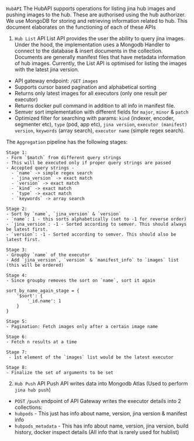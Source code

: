 `HubAPI`
The HubAPI supports operations for listing jina hub images
and pushing images to the hub. These are authorised using the
hub authorizer. We use MongoDB for storing and retrieving
information related to hub. This document elaborates on the functioning
of each of these APIs
1. `Hub List` API
List API provides the user the ability to query jina images. Under the hood, the implementation uses a Mongodb Handler to connect to the database & insert documents in the collection.
Documents are generally manifest files that have metadata information of hub images. Currently, the List API is optimised for listing the images with the latest jina version.

* API gateway endpoint: `/GET` `images`        
* Supports cursor based pagination and alphabetical sorting
* Returns only latest images for all executors (only one result per executor)
* Returns docker pull command in addition to all info in manifest file.
* Semver sort implementation with different fields for `major`, `minor` & `patch`
* Optimized filter for searching with params:
`kind` (indexer, encoder, segmenter etc),
`type` (pod, app etc),
`jina version`,
`executor (manifest) version`,
`keywords` (array search),
`executor name` (simple regex search).
  
The `Aggregation` pipeline has the following stages:

    Stage 1:
    - Form `$match` from different query strings
    - This will be executed only if proper query strings are passed
    - Accepted query strings -
      - `name` -> simple regex search
      - `jina_version` -> exact match
      - `version` -> exact match
      - `kind` -> exact match
      - `type` -> exact match
      - `keywords` -> array search

    Stage 2:
    - Sort by `name`, `jina_version` & `version`
    - `name`: 1 - this sorts alphabetically (set to -1 for reverse order)
    - `jina_version`: -1 - Sorted according to semver. This should always be latest first.
    - `version`: -1 - Sorted according to semver. This should also be latest first.

    Stage 3:
    - Groupby `name` of the executor
    - Add `jina_version`, `version` & `manifest_info` to `images` list (this will be ordered)

    Stage 4:
    - Since groupby removes the sort on `name`, sort it again
    
    sort_by_name_again_stage = {
        '$sort': {
            '_id.name': 1
        }
    } 

    Stage 5:
    - Pagination: Fetch images only after a certain image name

    Stage 6:
    - Fetch n results at a time

    Stage 7:
     - 1st element of the `images` list would be the latest executor

    Stage 8:
    - Finalize the set of arguments to be set


2. `Hub Push` API
Push API writes data into Mongodb Atlas (Used to perform `jina hub push`)
   
* `POST` `/push` endpoint of API Gateway writes the executor details into 2 collections:
* `hubpods` - This just has info about name, version, jina version & manifest info
* `hubpods_metadata` - This has info about name, version, jina version, build history, docker inspect details (All info that is rarely used for hublist)
   